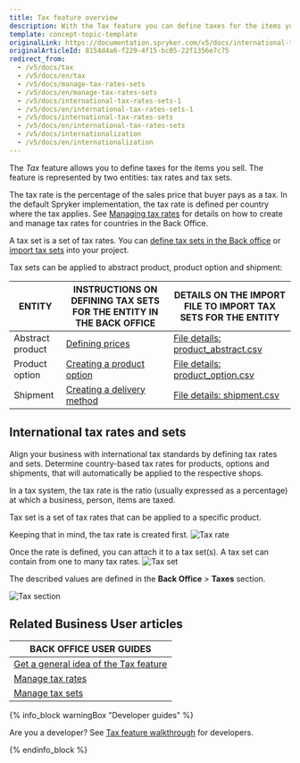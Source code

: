 ```yaml
---
title: Tax feature overview
description: With the Tax feature you can define taxes for the items you sell.
template: concept-topic-template
originalLink: https://documentation.spryker.com/v5/docs/international-tax-rates-sets-1
originalArticleId: 8154d4a6-f229-4f15-bc05-22f1356e7c75
redirect_from:
  - /v5/docs/tax
  - /v5/docs/en/tax
  - /v5/docs/manage-tax-rates-sets
  - /v5/docs/en/manage-tax-rates-sets
  - /v5/docs/international-tax-rates-sets-1
  - /v5/docs/en/international-tax-rates-sets-1
  - /v5/docs/international-tax-rates-sets
  - /v5/docs/en/international-tax-rates-sets
  - /v5/docs/internationalization
  - /v5/docs/en/internationalization
---
```


The *Tax* feature allows you to define taxes for the items you sell. The feature is represented by two entities: tax rates and tax sets.

The tax rate is the percentage of the sales price that buyer pays as a tax. In the default Spryker implementation, the tax rate is defined per country where the tax applies. See [Managing tax rates](/docs/scos/user/back-office-user-guides/{{page.version}}/administration/tax-rates/managing-tax-rates.html) for details on how to create and manage tax rates for countries in the Back Office.

A tax set is a set of tax rates. You can [define tax sets in the Back office](/docs/scos/user/back-office-user-guides/{{page.version}}/administration/tax-sets/managing-tax-sets.html) or[ import tax sets](/docs/scos/dev/data-import/{{page.version}}/data-import-categories/commerce-setup/file-details-tax.csv.html) into your project.

Tax sets can be applied to abstract product, product option and shipment:


| ENTITY | INSTRUCTIONS ON DEFINING TAX SETS FOR THE ENTITY IN THE BACK OFFICE  | DETAILS ON THE IMPORT FILE TO IMPORT TAX SETS FOR THE ENTITY |
| --- | --- | --- |
| Abstract product | [Defining prices](/docs/scos/user/back-office-user-guides/{{page.version}}/catalog/products/abstract-products/creating-abstract-products-and-product-bundles.html#defining-prices) | [File details: product_abstract.csv](/docs/scos/dev/data-import/{{page.version}}/data-import-categories/catalog-setup/products/file-details-product-abstract.csv.html#file-details--product_abstract-csv) |
| Product option | [Creating a product option](/docs/scos/user/back-office-user-guides/{{page.version}}/catalog/product-options/creating-a-product-option.html#creating-a-product-option) | [File details: product_option.csv](/docs/scos/dev/data-import/{{page.version}}/data-import-categories/special-product-types/product-options/file-details-product-option.csv.html) |
| Shipment | [Creating a delivery method](/docs/scos/user/back-office-user-guides/{{page.version}}/administration/delivery-methods/creating-and-managing-delivery-methods.html#creating-a-delivery-method) | [File details: shipment.csv](/docs/scos/dev/data-import/{{page.version}}/data-import-categories/commerce-setup/file-details-shipment.csv.html) |

## International tax rates and sets

Align your business with international tax standards by defining tax rates and sets. Determine country-based tax rates for products, options and shipments, that will automatically be applied to the respective shops.

In a tax system, the tax rate is the ratio (usually expressed as a percentage) at which a business, person, items are taxed.

Tax set is a set of tax rates that can be applied to a specific product.

Keeping that in mind, the tax rate is created first.
![Tax rate](https://spryker.s3.eu-central-1.amazonaws.com/docs/Features/Tax/International+Tax+Rates+&+Sets/tax-rate.gif)

Once the rate is defined, you can attach it to a tax set(s). A tax set can contain from one to many tax rates.
![Tax set](https://spryker.s3.eu-central-1.amazonaws.com/docs/Features/Tax/International+Tax+Rates+&+Sets/tax-set.gif)

The described values are defined in the **Back Office** > **Taxes** section.

![Tax section](https://spryker.s3.eu-central-1.amazonaws.com/docs/Features/Tax/International+Tax+Rates+&+Sets/taxes-section.gif)


## Related Business User articles

|BACK OFFICE USER GUIDES|
|---|
| [Get a general idea of the Tax feature](/docs/scos/user/features/{{page.version}}/tax-feature-overview.html) |
| [Manage tax rates](/docs/scos/user/back-office-user-guides/{{page.version}}/administration/tax-rates/managing-tax-rates.html) |
| [Manage tax sets](/docs/scos/user/back-office-user-guides/{{page.version}}/administration/tax-sets/managing-tax-sets.html) |

{% info_block warningBox "Developer guides" %}

Are you a developer? See [Tax feature walkthrough](/docs/scos/dev/feature-walkthroughs/{{page.version}}/tax-feature-walkthrough/tax-feature-walkthrough.html) for developers.

{% endinfo_block %}
